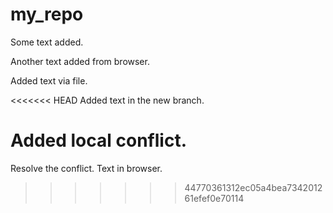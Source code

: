 ﻿# my_repo



Some text added.

Another text added from browser.


Added text via file.

<<<<<<< HEAD
Added text in the new branch.


Added local conflict.
=======

Resolve the conflict. Text in browser.
>>>>>>> 44770361312ec05a4bea734201261efef0e70114
